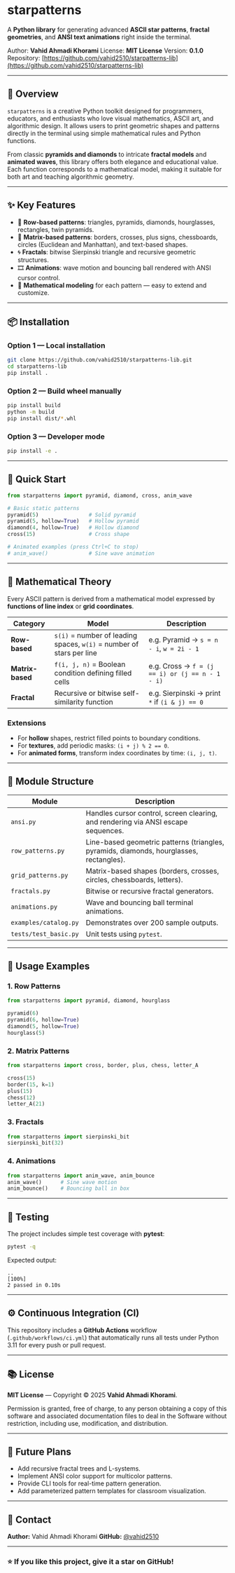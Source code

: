 # starpatterns

A **Python library** for generating advanced **ASCII star patterns**, **fractal geometries**, and **ANSI text animations** right inside the terminal.

Author: **Vahid Ahmadi Khorami**
License: **MIT License**
Version: **0.1.0**
Repository: [https://github.com/vahid2510/starpatterns-lib](https://github.com/vahid2510/starpatterns-lib)

---

## 🌟 Overview

`starpatterns` is a creative Python toolkit designed for programmers, educators, and enthusiasts who love visual mathematics, ASCII art, and algorithmic design. It allows users to print geometric shapes and patterns directly in the terminal using simple mathematical rules and Python functions.

From classic **pyramids and diamonds** to intricate **fractal models** and **animated waves**, this library offers both elegance and educational value. Each function corresponds to a mathematical model, making it suitable for both art and teaching algorithmic geometry.

---

## ✨ Key Features

* 🧩 **Row-based patterns**: triangles, pyramids, diamonds, hourglasses, rectangles, twin pyramids.
* 🧮 **Matrix-based patterns**: borders, crosses, plus signs, chessboards, circles (Euclidean and Manhattan), and text-based shapes.
* 🌀 **Fractals**: bitwise Sierpinski triangle and recursive geometric structures.
* 🎞️ **Animations**: wave motion and bouncing ball rendered with ANSI cursor control.
* 📐 **Mathematical modeling** for each pattern — easy to extend and customize.

---

## 📦 Installation

### Option 1 — Local installation

```bash
git clone https://github.com/vahid2510/starpatterns-lib.git
cd starpatterns-lib
pip install .
```

### Option 2 — Build wheel manually

```bash
pip install build
python -m build
pip install dist/*.whl
```

### Option 3 — Developer mode

```bash
pip install -e .
```

---

## 🚀 Quick Start

```python
from starpatterns import pyramid, diamond, cross, anim_wave

# Basic static patterns
pyramid(5)                # Solid pyramid
pyramid(5, hollow=True)   # Hollow pyramid
diamond(4, hollow=True)   # Hollow diamond
cross(15)                 # Cross shape

# Animated examples (press Ctrl+C to stop)
# anim_wave()             # Sine wave animation
```

---

## 🧠 Mathematical Theory

Every ASCII pattern is derived from a mathematical model expressed by **functions of line index** or **grid coordinates**.

| Category         | Model                                                                | Description                                     |
| ---------------- | -------------------------------------------------------------------- | ----------------------------------------------- |
| **Row-based**    | `s(i)` = number of leading spaces, `w(i)` = number of stars per line | e.g. Pyramid → `s = n - i`, `w = 2i - 1`        |
| **Matrix-based** | `f(i, j, n)` = Boolean condition defining filled cells               | e.g. Cross → `f = (j == i) or (j == n - 1 - i)` |
| **Fractal**      | Recursive or bitwise self-similarity function                        | e.g. Sierpinski → print `*` if `(i & j) == 0`   |

### Extensions

* For **hollow** shapes, restrict filled points to boundary conditions.
* For **textures**, add periodic masks: `(i + j) % 2 == 0`.
* For **animated forms**, transform index coordinates by time: `(i, j, t)`.

---

## 🧩 Module Structure

| Module                | Description                                                                             |
| --------------------- | --------------------------------------------------------------------------------------- |
| `ansi.py`             | Handles cursor control, screen clearing, and rendering via ANSI escape sequences.       |
| `row_patterns.py`     | Line-based geometric patterns (triangles, pyramids, diamonds, hourglasses, rectangles). |
| `grid_patterns.py`    | Matrix-based shapes (borders, crosses, circles, chessboards, letters).                  |
| `fractals.py`         | Bitwise or recursive fractal generators.                                                |
| `animations.py`       | Wave and bouncing ball terminal animations.                                             |
| `examples/catalog.py` | Demonstrates over 200 sample outputs.                                                   |
| `tests/test_basic.py` | Unit tests using `pytest`.                                                              |

---

## 📘 Usage Examples

### 1. Row Patterns

```python
from starpatterns import pyramid, diamond, hourglass

pyramid(6)
pyramid(6, hollow=True)
diamond(5, hollow=True)
hourglass(5)
```

### 2. Matrix Patterns

```python
from starpatterns import cross, border, plus, chess, letter_A

cross(15)
border(15, k=1)
plus(15)
chess(12)
letter_A(21)
```

### 3. Fractals

```python
from starpatterns import sierpinski_bit
sierpinski_bit(32)
```

### 4. Animations

```python
from starpatterns import anim_wave, anim_bounce
anim_wave()      # Sine wave motion
anim_bounce()    # Bouncing ball in box
```

---

## 🧪 Testing

The project includes simple test coverage with **pytest**:

```bash
pytest -q
```

Expected output:

```
..                                                               [100%]
2 passed in 0.10s
```

---

## ⚙️ Continuous Integration (CI)

This repository includes a **GitHub Actions** workflow (`.github/workflows/ci.yml`) that automatically runs all tests under Python 3.11 for every push or pull request.

---

## 📚 License

**MIT License** — Copyright © 2025 **Vahid Ahmadi Khorami**.

Permission is granted, free of charge, to any person obtaining a copy of this software and associated documentation files to deal in the Software without restriction, including use, modification, and distribution.

---

## 🌈 Future Plans

* Add recursive fractal trees and L-systems.
* Implement ANSI color support for multicolor patterns.
* Provide CLI tools for real-time pattern generation.
* Add parameterized pattern templates for classroom visualization.

---

## 💬 Contact

**Author:** Vahid Ahmadi Khorami
**GitHub:** [@vahid2510](https://github.com/vahid2510)


---

### ⭐ If you like this project, give it a star on GitHub!
